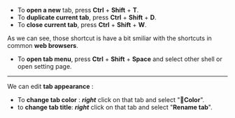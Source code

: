 - To **open a new** tab,  press **Ctrl** + **Shift** + **T**.
- To **duplicate current tab**, press **Ctrl** + **Shift** + **D**.
- To **close current tab**, press **Ctrl** + **Shift** + **W**.

As we can see, those shortcut is have a bit smiliar with the shortcuts in common **web browsers**.

- To **open tab menu**, press **Ctrl** + **Shift** + **Space** and select other shell or open setting page.

------

We can edit **tab appearance** :

- To **change tab color** : ***right*** click on that tab and select  "**🎨Color**".
- to **change tab title**:  ***right*** click on that tab and select  "**Rename tab**".

